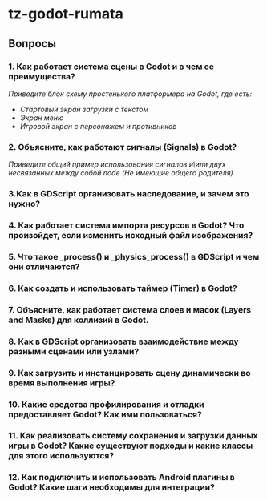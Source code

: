 # tz-godot-rumata
## Вопросы
### 1. Как работает система сцены в Godot и в чем ее преимущества?
*Приведите блок схему простенького платформера на Godot, где есть:*
- *Стартовый экран загрузки с текстом*
- *Экран меню*
- *Игровой экран с персонажем и противников*

### 2. Объясните, как работают сигналы (Signals) в Godot?
*Приведите общий пример использования сигналов и\или двух несвязанных между собой node (Не имеющие общего родителя)*
### 3.Как в GDScript организовать наследование, и зачем это нужно?
### 4. Как работает система импорта ресурсов в Godot? Что произойдет, если изменить исходный файл изображения?
### 5. Что такое _process() и _physics_process() в GDScript и чем они отличаются?
### 6. Как создать и использовать таймер (Timer) в Godot?
### 7. Объясните, как работает система слоев и масок (Layers and Masks) для коллизий в Godot.
### 8. Как в GDScript организовать взаимодействие между разными сценами или узлами?
### 9. Как загрузить и инстанцировать сцену динамически во время выполнения игры?
### 10. Какие средства профилирования и отладки предоставляет Godot? Как ими пользоваться?
### 11. Как реализовать систему сохранения и загрузки данных игры в Godot? Какие существуют подходы и какие классы для этого используются?
### 12. Как подключить и использовать Android плагины в Godot? Какие шаги необходимы для интеграции?
